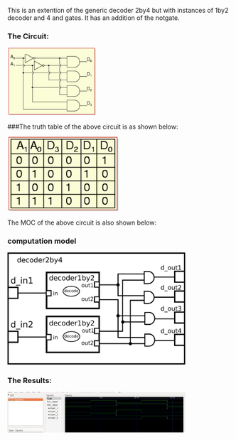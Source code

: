 This is an extention of the generic decoder 2by4 but with instances of 1by2 decoder and 4 and gates.
It has an addition of the notgate.


### The Circuit:
<p align="left">
  <img src="images/Circuit for decoder 2by4.jpg" width="200"/>
</p>

###The truth table of the above circuit is as shown below:

<p align="left">
  <img src="images/truth_table.jpg" width="250"/>
</p>

The MOC of the above circuit is also shown below:

### computation model

<p align="left">
  <img src="images/moc.jpg" width="400"/>
</p>

### The Results:

<p align="left">
  <img src="images/timing Diagram.jpg" width="400"/>
<p>

